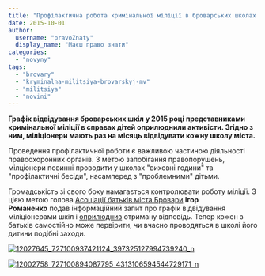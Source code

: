 ```yaml
---
title: "Профілактична робота кримінальної міліції в броварських школах - графік відвідувань"
date: 2015-10-01
author: 
  username: "pravoZnaty"
  display_name: "Маєш право знати"
categories: 
  - "novyny"
tags: 
  - "brovary"
  - "kryminalna-militsiya-brovarskyj-mv"
  - "militsiya"
  - "novini"
---
```


**Графік відвідування броварських шкіл у 2015 році представниками кримінальної міліції в справах дітей оприлюднили активісти. Згідно з ним, міліціонери мають раз на місяць відвідувати кожну школу міста.**

Проведення профілактичної роботи є важливою частиною діяльності правоохоронних органів. З метою запобігання правопорушень, мілціонери повинні проводити у школах "виховні години" та "профілактичні бесіди", насамперед з "проблемними" дітьми.

Громадськість зі свого боку намагається контролювати роботу міліції. З цією метою голова [Асоціації батьків міста Бровари](https://www.facebook.com/groups/607262956074041/?fref=ts) **Ігор Романенко** подав інформаційний запит про графік відвідування міліціонерами шкіл і [оприлюднив](https://www.facebook.com/groups/607262956074041/permalink/745570165576652/) отриману відповідь. Тепер кожен з батьків самостійно може первірити, чи вчасно проводяться в школі його дитини подібні заходи.

[![12027645_727100937421124_397325127994739240_n](https://mpz.brovary.org/wp-content/uploads/2015/09/12027645_727100937421124_397325127994739240_n.jpg)](https://mpz.brovary.org/wp-content/uploads/2015/09/12027645_727100937421124_397325127994739240_n.jpg)

[![12002758_727100894087795_4313106594544729171_n](https://mpz.brovary.org/wp-content/uploads/2015/09/12002758_727100894087795_4313106594544729171_n.jpg)](https://mpz.brovary.org/wp-content/uploads/2015/09/12002758_727100894087795_4313106594544729171_n.jpg)

